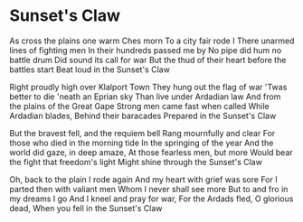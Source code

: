 # Sunset's Claw


As cross the plains one warm Ches morn 
To a city fair rode I
There unarmed lines of fighting men 
In their hundreds passed me by
No pipe did hum no battle drum 
Did sound its call for war
But the thud of their heart before the battles start
Beat loud in the Sunset's Claw


Right proudly high over Klalport Town
They hung out the flag of war
'Twas better to die 'neath an Eprian sky
Than live under Ardadian law
And from the plains of the Great Gape
Strong men came fast when called
While Ardadian blades, Behind their baracades
Prepared in the Sunset's Claw

But the bravest fell, and the requiem bell
Rang mournfully and clear
For those who died in the morning tide
In the springing of the year
And the world did gaze, in deep amaze,
At those fearless men, but more
Would bear the fight that freedom's light
Might shine through the Sunset's Claw

Oh, back to the plain I rode again
And my heart with grief was sore
For I parted then with valiant men
Whom I never shall see more
But to and fro in my dreams I go
And I kneel and pray for war,
For the Ardads fled, O glorious dead,
When you fell in the Sunset's Claw